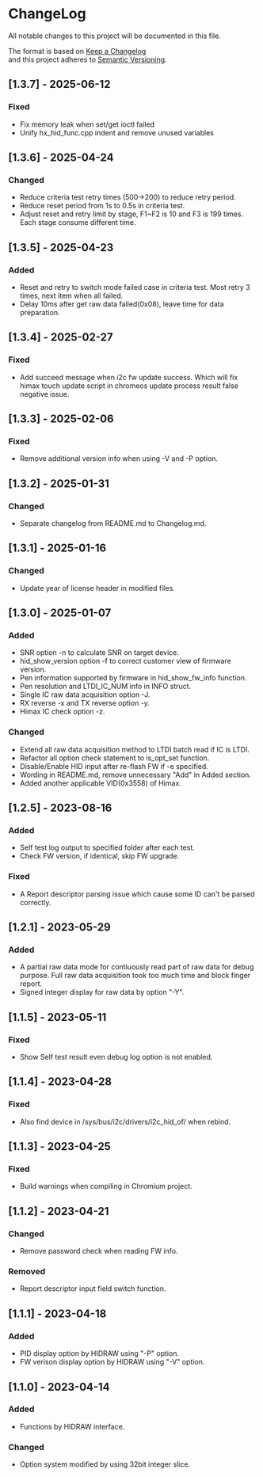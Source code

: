 # ChangeLog

All notable changes to this project will be documented in this file.  
  
The format is based on [Keep a Changelog](http://keepachangelog.com/en/1.1.0/)  
and this project adheres to [Semantic Versioning](http://semver.org/spec/v2.0.0.html).  

## [1.3.7] - 2025-06-12
### Fixed
- Fix memory leak when set/get ioctl failed
- Unify hx_hid_func.cpp indent and remove unused variables

## [1.3.6] - 2025-04-24
### Changed
- Reduce criteria test retry times (500->200) to reduce retry period.
- Reduce reset period from 1s to 0.5s in criteria test.
- Adjust reset and retry limit by stage, F1~F2 is 10 and F3 is 199 times. Each
  stage consume different time.

## [1.3.5] - 2025-04-23
### Added
- Reset and retry to switch mode failed case in criteria test. Most retry 3 times,
  next item when all failed.
- Delay 10ms after get raw data failed(0x08), leave time for data preparation.

## [1.3.4] - 2025-02-27
### Fixed
- Add succeed message when i2c fw update success. Which will fix himax touch update
  script in chromeos update process result false negative issue.

## [1.3.3] - 2025-02-06
### Fixed
- Remove additional version info when using -V and -P option.

## [1.3.2] - 2025-01-31
### Changed
- Separate changelog from README.md to Changelog.md.

## [1.3.1] - 2025-01-16
### Changed
- Update year of license header in modified files.

## [1.3.0] - 2025-01-07
### Added
- SNR option -n to calculate SNR on target device.  
- hid_show_version option -f to correct customer view of firmware version.
- Pen information supported by firmware in hid_show_fw_info function.
- Pen resolution and LTDI_IC_NUM info in INFO struct.
- Single IC raw data acquisition option -J.
- RX reverse -x and TX reverse option -y.
- Himax IC check option -z.
### Changed
- Extend all raw data acquisition method to LTDI batch read if IC is LTDI.
- Refactor all option check statement to is_opt_set function.
- Disable/Enable HID input after re-flash FW if -e specified.
- Wording in README.md, remove unnecessary "Add" in Added section.
- Added another applicable VID(0x3558) of Himax.

## [1.2.5] - 2023-08-16
### Added
- Self test log output to specified folder after each test.
- Check FW version, if identical, skip FW upgrade.
### Fixed
- A Report descriptor parsing issue which cause some ID can't be parsed correctly.

## [1.2.1] - 2023-05-29
### Added
- A partial raw data mode for contiuously read part of raw data for debug purpose. Full raw data acquisition took too much time and block finger report.
- Signed integer display for raw data by option "-Y".

## [1.1.5] - 2023-05-11
### Fixed
- Show Self test result even debug log option is not enabled.

## [1.1.4] - 2023-04-28
### Fixed
- Also find device in /sys/bus/i2c/drivers/i2c_hid_of/ when rebind.

## [1.1.3] - 2023-04-25
### Fixed
- Build warnings when compiling in Chromium project.

## [1.1.2] - 2023-04-21
### Changed
- Remove password check when reading FW info.
### Removed
- Report descriptor input field switch function.

## [1.1.1] - 2023-04-18
### Added
- PID display option by HIDRAW using "-P" option.
- FW verison display option by HIDRAW using "-V" option.

## [1.1.0] - 2023-04-14
### Added
- Functions by HIDRAW interface.
### Changed
- Option system modified by using 32bit integer slice.